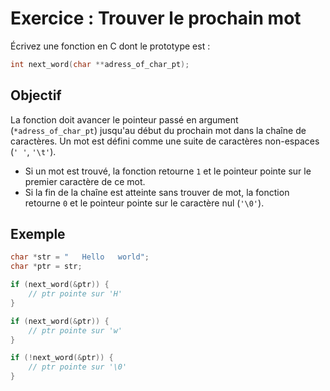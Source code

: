 # Exercice : Trouver le prochain mot

Écrivez une fonction en C dont le prototype est :

```c
int next_word(char **adress_of_char_pt);
```

## Objectif

La fonction doit avancer le pointeur passé en argument (`*adress_of_char_pt`) jusqu'au début du prochain mot dans la chaîne de caractères. Un mot est défini comme une suite de caractères non-espaces (`' '`, `'\t'`). 

- Si un mot est trouvé, la fonction retourne `1` et le pointeur pointe sur le premier caractère de ce mot.
- Si la fin de la chaîne est atteinte sans trouver de mot, la fonction retourne `0` et le pointeur pointe sur le caractère nul (`'\0'`).

## Exemple

```c
char *str = "   Hello   world";
char *ptr = str;

if (next_word(&ptr)) {
    // ptr pointe sur 'H'
}

if (next_word(&ptr)) {
    // ptr pointe sur 'w'
}

if (!next_word(&ptr)) {
    // ptr pointe sur '\0'
}
```
